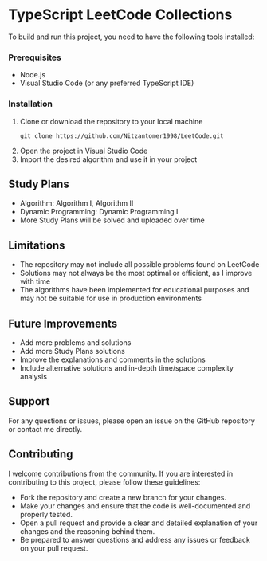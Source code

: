 <h1>TypeScript LeetCode Collections</h1>

<p>To build and run this project, you need to have the following tools installed:</p>

<h3>Prerequisites</h3>
<ul>
    <li>Node.js</li>
    <li>Visual Studio Code (or any preferred TypeScript IDE)</li>
</ul>

<h3>Installation</h3>
<ol>
    <li>
        Clone or download the repository to your local machine
        <pre><code>git clone https://github.com/Nitzantomer1998/LeetCode.git</code></pre>
    </li>
    <li>Open the project in Visual Studio Code</li>
    <li>Import the desired algorithm and use it in your project</li>
</ol>

<h2>Study Plans</h2>
<ul>
    <li>Algorithm: Algorithm I, Algorithm II</li>
    <li>Dynamic Programming: Dynamic Programming I</li>
    <li>More Study Plans will be solved and uploaded over time</li>
</ul>

<h2>Limitations</h2>
<ul>
    <li>The repository may not include all possible problems found on LeetCode</li>
    <li>Solutions may not always be the most optimal or efficient, as I improve with time</li>
    <li>The algorithms have been implemented for educational purposes and may not be suitable for use in production environments</li>
</ul>

<h2>Future Improvements</h2>
<ul>
    <li>Add more problems and solutions</li>
    <li>Add more Study Plans solutions</li>
    <li>Improve the explanations and comments in the solutions</li>
    <li>Include alternative solutions and in-depth time/space complexity analysis</li>
</ul>

<h2>Support</h2>
<p>For any questions or issues, please open an issue on the GitHub repository or contact me directly.</p>

<h2>Contributing</h2>
<p>I welcome contributions from the community. If you are interested in contributing to this project, please follow these guidelines:</p>
<ul>
    <li>Fork the repository and create a new branch for your changes.</li>
    <li>Make your changes and ensure that the code is well-documented and properly tested.</li>
    <li>Open a pull request and provide a clear and detailed explanation of your changes and the reasoning behind them.</li>
    <li>Be prepared to answer questions and address any issues or feedback on your pull request.</li>
</ul>
